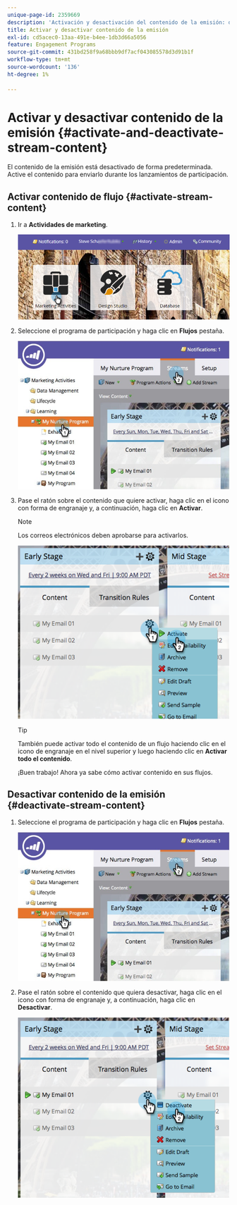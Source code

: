 ```yaml
---
unique-page-id: 2359669
description: 'Activación y desactivación del contenido de la emisión: documentos de Marketo, documentación del producto'
title: Activar y desactivar contenido de la emisión
exl-id: cd5acec0-13aa-491e-b4ee-1db3d66a5056
feature: Engagement Programs
source-git-commit: 431bd258f9a68bbb9df7acf043085578d3d91b1f
workflow-type: tm+mt
source-wordcount: '136'
ht-degree: 1%

---
```


# Activar y desactivar contenido de la emisión {#activate-and-deactivate-stream-content}

El contenido de la emisión está desactivado de forma predeterminada. Active el contenido para enviarlo durante los lanzamientos de participación.

## Activar contenido de flujo {#activate-stream-content}

1. Ir a **Actividades de marketing**.

   ![](assets/login-marketing-activities.png)

1. Seleccione el programa de participación y haga clic en **Flujos** pestaña.

   ![](assets/cloneasteam.jpg)

1. Pase el ratón sobre el contenido que quiere activar, haga clic en el icono con forma de engranaje y, a continuación, haga clic en **Activar**.

   >[!NOTE]
   >
   >Los correos electrónicos deben aprobarse para activarlos.

   ![](assets/image2014-9-15-16-3a33-3a42.png)

   >[!TIP]
   >
   >También puede activar todo el contenido de un flujo haciendo clic en el icono de engranaje en el nivel superior y luego haciendo clic en **Activar todo el contenido**.

   ¡Buen trabajo! Ahora ya sabe cómo activar contenido en sus flujos.

## Desactivar contenido de la emisión {#deactivate-stream-content}

1. Seleccione el programa de participación y haga clic en **Flujos** pestaña.

   ![](assets/cloneasteam.jpg)

1. Pase el ratón sobre el contenido que quiera desactivar, haga clic en el icono con forma de engranaje y, a continuación, haga clic en **Desactivar**.

   ![](assets/image2014-9-15-16-3a34-3a25.png)
